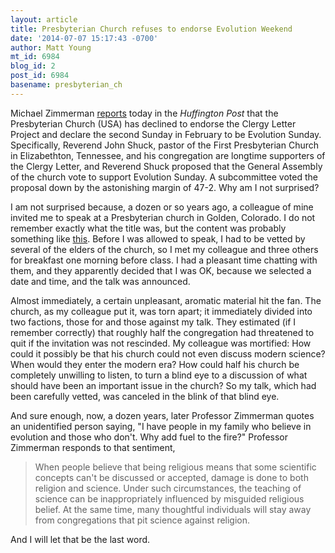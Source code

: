 ```yaml
---
layout: article
title: Presbyterian Church refuses to endorse Evolution Weekend
date: '2014-07-07 15:17:43 -0700'
author: Matt Young
mt_id: 6984
blog_id: 2
post_id: 6984
basename: presbyterian_ch
---
```

Michael Zimmerman [reports](http://www.huffingtonpost.com/michael-zimmerman/evolution-and-the-presbyt_b_5563724.html) today in the _Huffington Post_ that the Presbyterian Church (USA) has declined to endorse the Clergy Letter Project and declare the second Sunday in February to be Evolution Sunday. Specifically, Reverend John Shuck, pastor of the First Presbyterian Church in Elizabethton, Tennessee, and his congregation are longtime supporters of the Clergy Letter, and Reverend Shuck proposed that the General Assembly of the church vote to support Evolution Sunday. A subcommittee voted the proposal down by the astonishing margin of 47-2. Why am I not surprised?

I am not surprised because, a dozen or so years ago, a colleague of mine invited me to speak at a Presbyterian church in Golden, Colorado. I do not remember exactly what the title was, but the content was probably something like [this](http://inside.mines.edu/~mmyoung/BkRevs.htm). Before I was allowed to speak, I had to be vetted by several of the elders of the church, so I met my colleague and three others for breakfast one morning before class. I had a pleasant time chatting with them, and they apparently decided that I was OK, because we selected a date and time, and the talk was announced. 

Almost immediately, a certain unpleasant, aromatic material hit the fan.  The church, as my colleague put it, was torn apart; it immediately divided into two factions, those for and those against my talk. They estimated (if I remember correctly) that roughly half the congregation had threatened to quit if the invitation was not rescinded. My colleague was mortified: How could it possibly be that his church could not even discuss modern science? When would they enter the modern era? How could half his church be completely unwilling to listen, to turn a blind eye to a discussion of what should have been an important issue in the church? So my talk, which had been carefully vetted, was canceled in the blink of that blind eye.

And sure enough, now, a dozen years, later Professor Zimmerman quotes an unidentified person saying, "I have people in my family who believe in evolution and those who don't. Why add fuel to the fire?" Professor Zimmerman responds to that sentiment,

> When people believe that being religious means that some scientific concepts can't be discussed or accepted, damage is done to both religion and science. Under such circumstances, the teaching of science can be inappropriately influenced by misguided religious belief. At the same time, many thoughtful individuals will stay away from congregations that pit science against religion. 

And I will let that be the last word.
